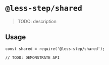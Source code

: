 # `@less-step/shared`

> TODO: description

## Usage

```
const shared = require('@less-step/shared');

// TODO: DEMONSTRATE API
```
